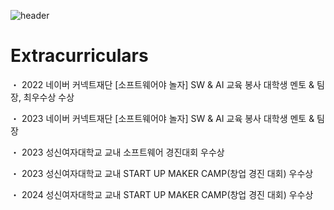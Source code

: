 ![header](https://capsule-render.vercel.app/api?type=wave&color=auto&height=300&section=header&text=0weny&fontSize=70)



# **Extracurriculars**
・ 2022 네이버 커넥트재단  [소프트웨어야 놀자] SW & AI  교육 봉사 대학생 멘토 & 팀장, 최우수상 수상

・ 2023 네이버 커넥트재단  [소프트웨어야 놀자] SW & AI  교육 봉사 대학생 멘토 & 팀장

・ 2023 성신여자대학교 교내 소프트웨어 경진대회 우수상 

・ 2023 성신여자대학교 교내 START UP MAKER CAMP(창업 경진 대회) 우수상

・ 2024 성신여자대학교 교내 START UP MAKER CAMP(창업 경진 대회) 우수상


<!--
**0weny/0weny** is a ✨ _special_ ✨ repository because its `README.md` (this file) appears on your GitHub profile.

